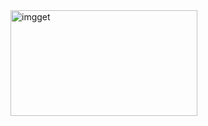 <img width="299" height="169" alt="imgget" src="https://github.com/user-attachments/assets/12eadbee-a72a-4329-8f6b-b5a290fe7b01" />
